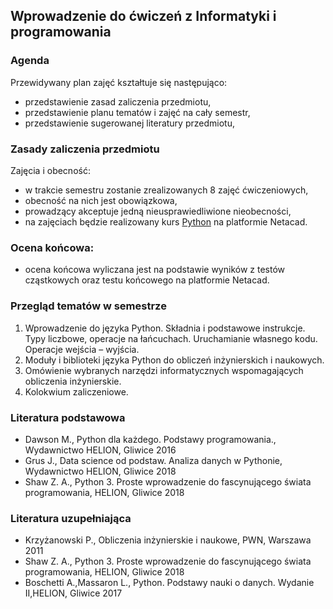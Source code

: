 ## Wprowadzenie do ćwiczeń z Informatyki i programowania

### Agenda
Przewidywany plan zajęć kształtuje się następująco:
* przedstawienie zasad zaliczenia przedmiotu,
* przedstawienie planu tematów i zajęć na cały semestr,
* przedstawienie sugerowanej literatury przedmiotu,

### Zasady zaliczenia przedmiotu
Zajęcia i obecność:
* w trakcie semestru zostanie zrealizowanych 8 zajęć ćwiczeniowych,
* obecność na nich jest obowiązkowa,
* prowadzący akceptuje jedną nieusprawiedliwione nieobecności,
* na zajęciach będzie realizowany kurs [Python](https://www.netacad.com/courses/programming/pcap-programming-essentials-python) na platformie Netacad.

### Ocena końcowa:
* ocena końcowa wyliczana jest na podstawie wyników z testów cząstkowych oraz testu końcowego na platformie Netacad.

### Przegląd tematów w semestrze
1. Wprowadzenie do języka Python. Składnia i podstawowe instrukcje. Typy liczbowe, operacje na łańcuchach. Uruchamianie własnego kodu. Operacje wejścia – wyjścia.
2. Moduły i biblioteki języka Python do obliczeń inżynierskich i naukowych.
3. Omówienie wybranych narzędzi informatycznych wspomagających obliczenia inżynierskie.
4. Kolokwium zaliczeniowe.

### Literatura podstawowa
* Dawson M., Python dla każdego. Podstawy programowania., Wydawnictwo HELION, Gliwice 2016
* Grus J., Data science od podstaw. Analiza danych w Pythonie, Wydawnictwo HELION, Gliwice 2018
* Shaw Z. A., Python 3. Proste wprowadzenie do fascynującego świata programowania, HELION, Gliwice 2018

### Literatura uzupełniająca
* Krzyżanowski P., Obliczenia inżynierskie i naukowe, PWN, Warszawa 2011
* Shaw Z. A., Python 3. Proste wprowadzenie do fascynującego świata programowania, HELION, Gliwice 2018
* Boschetti A.,Massaron L., Python. Podstawy nauki o danych. Wydanie II,HELION, Gliwice 2017
